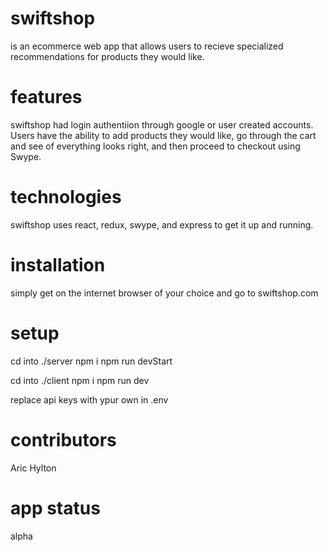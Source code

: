 # swiftshop
is an ecommerce web app that allows users to recieve specialized recommendations for products they would like.

# features
swiftshop had login authentiion through google or user created accounts. Users have the ability to add products they would like, go through the cart and see of everything looks right, and then proceed to checkout using Swype. 

# technologies
swiftshop uses react, redux, swype, and express to get it up and running.

# installation
simply get on the internet browser of your choice and go to swiftshop.com

# setup
cd into ./server 
npm i
npm run devStart

cd into ./client
npm i
npm run dev

replace api keys with ypur own in .env

# contributors
Aric Hylton

# app status
alpha


